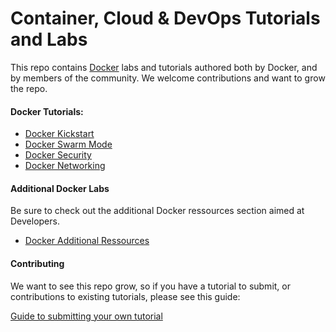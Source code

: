 # Container, Cloud & DevOps Tutorials and Labs

This repo contains [Docker](https://docker.com) labs and tutorials authored both by Docker, and by members of the community. We welcome contributions and want to grow the repo.

#### Docker Tutorials:
* [Docker Kickstart](kickstart/readme.md)
* [Docker Swarm Mode](swarm-mode/README.md)
* [Docker Security](security/README.md)
* [Docker Networking](networking/)

#### Additional Docker Labs

Be sure to check out the additional Docker ressources section aimed at Developers.

* [Docker Additional Ressources](additional-ressources/)


#### Contributing

We want to see this repo grow, so if you have a tutorial to submit, or contributions to existing tutorials, please see this guide:

[Guide to submitting your own tutorial](contribute.md)

